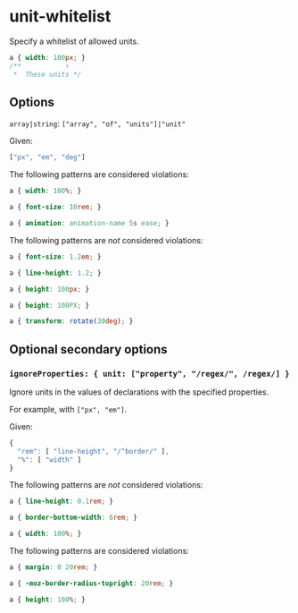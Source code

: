 # unit-whitelist

Specify a whitelist of allowed units.

```css
a { width: 100px; }
/**           ↑
 *  These units */
```

## Options

`array|string`: `["array", "of", "units"]|"unit"`

Given:

```js
["px", "em", "deg"]
```

The following patterns are considered violations:

```css
a { width: 100%; }
```

```css
a { font-size: 10rem; }
```

```css
a { animation: animation-name 5s ease; }
```

The following patterns are *not* considered violations:

```css
a { font-size: 1.2em; }
```

```css
a { line-height: 1.2; }
```

```css
a { height: 100px; }
```

```css
a { height: 100PX; }
```

```css
a { transform: rotate(30deg); }
```

## Optional secondary options

### `ignoreProperties: { unit: ["property", "/regex/", /regex/] }`

Ignore units in the values of declarations with the specified properties.

For example, with `["px", "em"]`.

Given:

```js
{
  "rem": [ "line-height", "/^border/" ],
  "%": [ "width" ]  
}
```

The following patterns are *not* considered violations:

```css
a { line-height: 0.1rem; }
```

```css
a { border-bottom-width: 6rem; }
```

```css
a { width: 100%; }
```

The following patterns are considered violations:

```css
a { margin: 0 20rem; }
```

```css
a { -moz-border-radius-topright: 20rem; }
```

```css
a { height: 100%; }
```
